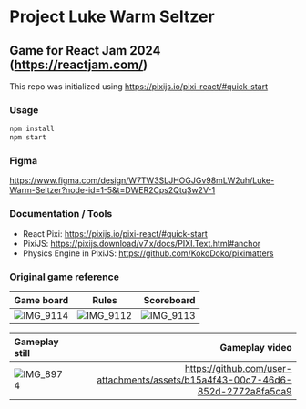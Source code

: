 # Project Luke Warm Seltzer

## Game for React Jam 2024 (https://reactjam.com/)

This repo was initialized using https://pixijs.io/pixi-react/#quick-start

### Usage
```bash
npm install
npm start
```

### Figma

https://www.figma.com/design/W7TW3SLJHOGJGv98mLW2uh/Luke-Warm-Seltzer?node-id=1-5&t=DWER2Cps2Qtq3w2V-1

### Documentation / Tools

- React Pixi: https://pixijs.io/pixi-react/#quick-start
- PixiJS: https://pixijs.download/v7.x/docs/PIXI.Text.html#anchor
- Physics Engine in PixiJS: https://github.com/KokoDoko/piximatters


### Original game reference

| Game board                                                                                   |                                            Rules                                             |                                                                                   Scoreboard |
| :------------------------------------------------------------------------------------------- | :------------------------------------------------------------------------------------------: | -------------------------------------------------------------------------------------------: |
| ![IMG_9114](https://github.com/user-attachments/assets/064c657f-943b-4763-90be-8defa6ddb338) | ![IMG_9112](https://github.com/user-attachments/assets/fdb6ca15-4e12-49f3-928e-3afc8fc14bab) | ![IMG_9113](https://github.com/user-attachments/assets/f9fb39af-0c13-4d54-8d7b-b1f018f20e6e) |

| Gameplay still                                                                               |                                                                  Gameplay video |
| :------------------------------------------------------------------------------------------- | ------------------------------------------------------------------------------: |
| ![IMG_8974](https://github.com/user-attachments/assets/ce8a888c-5bd5-454a-b055-6d68dd90addf) | https://github.com/user-attachments/assets/b15a4f43-00c7-46d6-852d-2772a8fa5ca9 |
